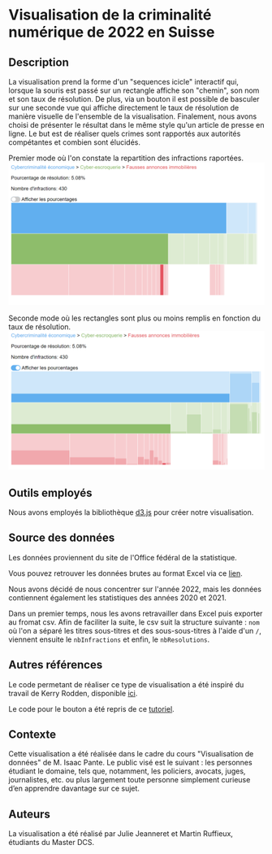 # Visualisation de la criminalité numérique de 2022 en Suisse

## Description

La visualisation prend la forme d'un "sequences icicle" interactif qui, lorsque la souris est passé sur un rectangle affiche son "chemin", son nom et son taux de résolution. De plus, via un bouton il est possible de basculer sur une seconde vue qui affiche directement le taux de résolution de manière visuelle de l'ensemble de la visualisation. Finalement, nous avons choisi de présenter le résultat dans le même style qu'un article de presse en ligne. Le but est de réaliser quels crimes sont rapportés aux autorités compétantes et combien sont élucidés.

Premier mode où l'on constate la repartition des infractions raportées.
![Visualisation 1](img/visu1.png)

Seconde mode où les rectangles sont plus ou moins remplis en fonction du taux de résolution.
![Visualisation 2](img/visu2.png)

## Outils employés

Nous avons employés la bibliothèque [d3.js](https://d3js.org/) pour créer notre visualisation.

## Source des données

Les données proviennent du site de l'Office fédéral de la statistique.

Vous pouvez retrouver les données brutes au format Excel via ce [lien](https://www.bfs.admin.ch/bfs/fr/home/statistiques/criminalite-droit-penal/police/criminalite-numerique.assetdetail.24368414.html).

Nous avons décidé de nous concentrer sur l'année 2022, mais les données contiennent également les statistiques des années 2020 et 2021.

Dans un premier temps, nous les avons retravailler dans Excel puis exporter au fromat csv. Afin de faciliter la suite, le csv suit la structure suivante : <code>nom</code> où l'on a séparé les titres sous-titres et des sous-sous-titres à l'aide d'un <code>/</code>, viennent ensuite le <code>nbInfractions</code> et enfin, le <code>nbResolutions</code>.

## Autres références

Le code permetant de réaliser ce type de visualisation a été inspiré du travail de Kerry Rodden, disponible [ici](https://observablehq.com/@kerryrodden/sequences-icicle).

Le code pour le bouton a été repris de ce [tutoriel](https://www.w3schools.com/howto/howto_css_switch.asp).

## Contexte

Cette visualisation a été réalisée dans le cadre du cours "Visualisation de données" de M. Isaac Pante. Le public visé est le suivant : les personnes étudiant le domaine, tels que, notamment, les policiers, avocats, juges, journalistes, etc. ou plus largement toute personne simplement curieuse d’en apprendre davantage sur ce sujet.

## Auteurs

La visualisation a été réalisé par Julie Jeanneret et Martin Ruffieux, étudiants du Master DCS.